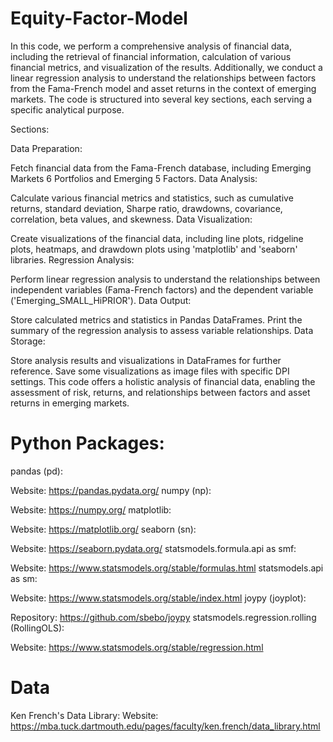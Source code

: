 # Equity-Factor-Model

In this code, we perform a comprehensive analysis of financial data, including the retrieval of financial information, calculation of various financial metrics, and visualization of the results. Additionally, we conduct a linear regression analysis to understand the relationships between factors from the Fama-French model and asset returns in the context of emerging markets. The code is structured into several key sections, each serving a specific analytical purpose.

Sections:

Data Preparation:

Fetch financial data from the Fama-French database, including Emerging Markets 6 Portfolios and Emerging 5 Factors. Data Analysis:

Calculate various financial metrics and statistics, such as cumulative returns, standard deviation, Sharpe ratio, drawdowns, covariance, correlation, beta values, and skewness. Data Visualization:

Create visualizations of the financial data, including line plots, ridgeline plots, heatmaps, and drawdown plots using 'matplotlib' and 'seaborn' libraries. Regression Analysis:

Perform linear regression analysis to understand the relationships between independent variables (Fama-French factors) and the dependent variable ('Emerging_SMALL_HiPRIOR'). Data Output:

Store calculated metrics and statistics in Pandas DataFrames. Print the summary of the regression analysis to assess variable relationships. Data Storage:

Store analysis results and visualizations in DataFrames for further reference. Save some visualizations as image files with specific DPI settings. This code offers a holistic analysis of financial data, enabling the assessment of risk, returns, and relationships between factors and asset returns in emerging markets.


# Python Packages:

pandas (pd):

Website: https://pandas.pydata.org/
numpy (np):

Website: https://numpy.org/
matplotlib:

Website: https://matplotlib.org/
seaborn (sn):

Website: https://seaborn.pydata.org/
statsmodels.formula.api as smf:

Website: https://www.statsmodels.org/stable/formulas.html
statsmodels.api as sm:

Website: https://www.statsmodels.org/stable/index.html
joypy (joyplot):

Repository: https://github.com/sbebo/joypy
statsmodels.regression.rolling (RollingOLS):

Website: https://www.statsmodels.org/stable/regression.html

# Data
Ken French's Data Library:
Website: https://mba.tuck.dartmouth.edu/pages/faculty/ken.french/data_library.html

